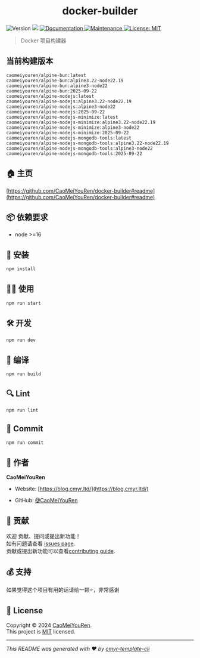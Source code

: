<h1 align="center">docker-builder </h1>
<p>
  <img alt="Version" src="https://img.shields.io/github/package-json/v/CaoMeiYouRen/docker-builder.svg" />
  <img src="https://img.shields.io/badge/node-%3E%3D16-blue.svg" />
  <a href="https://github.com/CaoMeiYouRen/docker-builder#readme" target="_blank">
    <img alt="Documentation" src="https://img.shields.io/badge/documentation-yes-brightgreen.svg" />
  </a>
  <a href="https://github.com/CaoMeiYouRen/docker-builder/graphs/commit-activity" target="_blank">
    <img alt="Maintenance" src="https://img.shields.io/badge/Maintained%3F-yes-green.svg" />
  </a>
  <a href="https://github.com/CaoMeiYouRen/docker-builder/blob/master/LICENSE" target="_blank">
    <img alt="License: MIT" src="https://img.shields.io/github/license/CaoMeiYouRen/docker-builder?color=yellow" />
  </a>
</p>


> Docker 项目构建器

## 当前构建版本

<!-- DOCKER_START -->
```
caomeiyouren/alpine-bun:latest
caomeiyouren/alpine-bun:alpine3.22-node22.19
caomeiyouren/alpine-bun:alpine3-node22
caomeiyouren/alpine-bun:2025-09-22
caomeiyouren/alpine-nodejs:latest
caomeiyouren/alpine-nodejs:alpine3.22-node22.19
caomeiyouren/alpine-nodejs:alpine3-node22
caomeiyouren/alpine-nodejs:2025-09-22
caomeiyouren/alpine-nodejs-minimize:latest
caomeiyouren/alpine-nodejs-minimize:alpine3.22-node22.19
caomeiyouren/alpine-nodejs-minimize:alpine3-node22
caomeiyouren/alpine-nodejs-minimize:2025-09-22
caomeiyouren/alpine-nodejs-mongodb-tools:latest
caomeiyouren/alpine-nodejs-mongodb-tools:alpine3.22-node22.19
caomeiyouren/alpine-nodejs-mongodb-tools:alpine3-node22
caomeiyouren/alpine-nodejs-mongodb-tools:2025-09-22
```
<!-- DOCKER_END -->

## 🏠 主页

[https://github.com/CaoMeiYouRen/docker-builder#readme](https://github.com/CaoMeiYouRen/docker-builder#readme)


## 📦 依赖要求


- node >=16

## 🚀 安装

```sh
npm install
```

## 👨‍💻 使用

```sh
npm run start
```

## 🛠️ 开发

```sh
npm run dev
```

## 🔧 编译

```sh
npm run build
```

## 🔍 Lint

```sh
npm run lint
```

## 💾 Commit

```sh
npm run commit
```


## 👤 作者


**CaoMeiYouRen**

* Website: [https://blog.cmyr.ltd/](https://blog.cmyr.ltd/)

* GitHub: [@CaoMeiYouRen](https://github.com/CaoMeiYouRen)


## 🤝 贡献

欢迎 贡献、提问或提出新功能！<br />如有问题请查看 [issues page](https://github.com/CaoMeiYouRen/docker-builder/issues). <br/>贡献或提出新功能可以查看[contributing guide](https://github.com/CaoMeiYouRen/docker-builder/blob/master/CONTRIBUTING.md).

## 💰 支持

如果觉得这个项目有用的话请给一颗⭐️，非常感谢

## 📝 License

Copyright © 2024 [CaoMeiYouRen](https://github.com/CaoMeiYouRen).<br />
This project is [MIT](https://github.com/CaoMeiYouRen/docker-builder/blob/master/LICENSE) licensed.

***
_This README was generated with ❤️ by [cmyr-template-cli](https://github.com/CaoMeiYouRen/cmyr-template-cli)_

